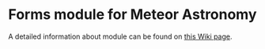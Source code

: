 # Forms module for Meteor Astronomy

A detailed information about module can be found on [this Wiki page](https://github.com/jagi/meteor-astronomy/wiki/Forms).
